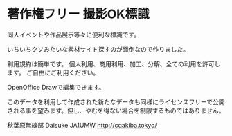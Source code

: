 # 著作権フリー 撮影OK標識

同人イベントや作品展示等々に便利な標識です。

いちいちクソみたいな素材サイト探すのが面倒なので作りました。

利用規約は簡単です。
個人利用、商用利用、加工、分解、全ての利用を許可します。
ご自由にご利用ください。


OpenOffice Drawで編集できます。

このデータを利用して作成された新たなデータも同様にライセンスフリーで公開される事を望みます。但し、やむを得ない場合を制限するものではありません。


秋葉原無線部 Daisuke JA1UMW
http://cqakiba.tokyo/
